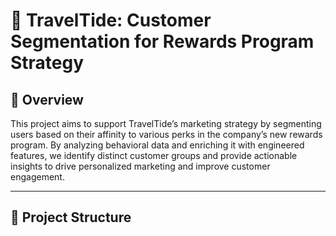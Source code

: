
# 🧳 TravelTide: Customer Segmentation for Rewards Program Strategy

## 🚀 Overview

This project aims to support TravelTide’s marketing strategy by segmenting users based on their affinity to various perks in the company’s new rewards program. By analyzing behavioral data and enriching it with engineered features, we identify distinct customer groups and provide actionable insights to drive personalized marketing and improve customer engagement.

---

## 📂 Project Structure

